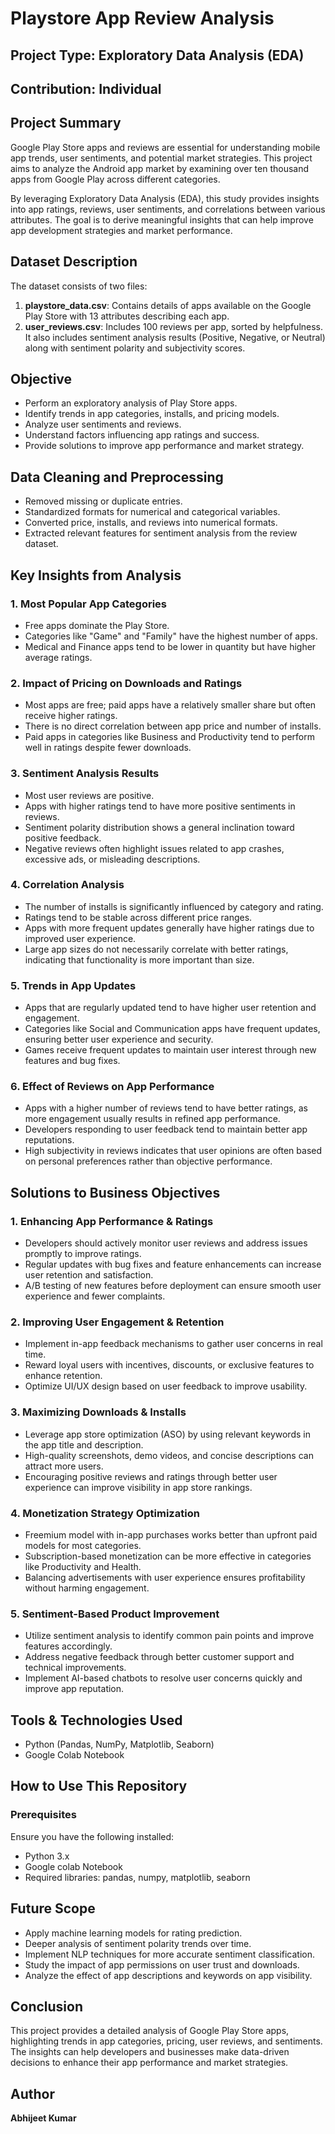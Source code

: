 # Playstore App Review Analysis

## Project Type: Exploratory Data Analysis (EDA)
## Contribution: Individual

## Project Summary
Google Play Store apps and reviews are essential for understanding mobile app trends, user sentiments, and potential market strategies. This project aims to analyze the Android app market by examining over ten thousand apps from Google Play across different categories. 

By leveraging Exploratory Data Analysis (EDA), this study provides insights into app ratings, reviews, user sentiments, and correlations between various attributes. The goal is to derive meaningful insights that can help improve app development strategies and market performance.

## Dataset Description
The dataset consists of two files:
1. **playstore_data.csv**: Contains details of apps available on the Google Play Store with 13 attributes describing each app.
2. **user_reviews.csv**: Includes 100 reviews per app, sorted by helpfulness. It also includes sentiment analysis results (Positive, Negative, or Neutral) along with sentiment polarity and subjectivity scores.

## Objective
- Perform an exploratory analysis of Play Store apps.
- Identify trends in app categories, installs, and pricing models.
- Analyze user sentiments and reviews.
- Understand factors influencing app ratings and success.
- Provide solutions to improve app performance and market strategy.

## Data Cleaning and Preprocessing
- Removed missing or duplicate entries.
- Standardized formats for numerical and categorical variables.
- Converted price, installs, and reviews into numerical formats.
- Extracted relevant features for sentiment analysis from the review dataset.

## Key Insights from Analysis
### 1. Most Popular App Categories
- Free apps dominate the Play Store.
- Categories like "Game" and "Family" have the highest number of apps.
- Medical and Finance apps tend to be lower in quantity but have higher average ratings.
   
### 2. Impact of Pricing on Downloads and Ratings
- Most apps are free; paid apps have a relatively smaller share but often receive higher ratings.
- There is no direct correlation between app price and number of installs.
- Paid apps in categories like Business and Productivity tend to perform well in ratings despite fewer downloads.

### 3. Sentiment Analysis Results
- Most user reviews are positive.
- Apps with higher ratings tend to have more positive sentiments in reviews.
- Sentiment polarity distribution shows a general inclination toward positive feedback.
- Negative reviews often highlight issues related to app crashes, excessive ads, or misleading descriptions.

### 4. Correlation Analysis
- The number of installs is significantly influenced by category and rating.
- Ratings tend to be stable across different price ranges.
- Apps with more frequent updates generally have higher ratings due to improved user experience.
- Large app sizes do not necessarily correlate with better ratings, indicating that functionality is more important than size.

### 5. Trends in App Updates
- Apps that are regularly updated tend to have higher user retention and engagement.
- Categories like Social and Communication apps have frequent updates, ensuring better user experience and security.
- Games receive frequent updates to maintain user interest through new features and bug fixes.

### 6. Effect of Reviews on App Performance
- Apps with a higher number of reviews tend to have better ratings, as more engagement usually results in refined app performance.
- Developers responding to user feedback tend to maintain better app reputations.
- High subjectivity in reviews indicates that user opinions are often based on personal preferences rather than objective performance.

## Solutions to Business Objectives
### 1. Enhancing App Performance & Ratings
- Developers should actively monitor user reviews and address issues promptly to improve ratings.
- Regular updates with bug fixes and feature enhancements can increase user retention and satisfaction.
- A/B testing of new features before deployment can ensure smooth user experience and fewer complaints.

### 2. Improving User Engagement & Retention
- Implement in-app feedback mechanisms to gather user concerns in real time.
- Reward loyal users with incentives, discounts, or exclusive features to enhance retention.
- Optimize UI/UX design based on user feedback to improve usability.

### 3. Maximizing Downloads & Installs
- Leverage app store optimization (ASO) by using relevant keywords in the app title and description.
- High-quality screenshots, demo videos, and concise descriptions can attract more users.
- Encouraging positive reviews and ratings through better user experience can improve visibility in app store rankings.

### 4. Monetization Strategy Optimization
- Freemium model with in-app purchases works better than upfront paid models for most categories.
- Subscription-based monetization can be more effective in categories like Productivity and Health.
- Balancing advertisements with user experience ensures profitability without harming engagement.

### 5. Sentiment-Based Product Improvement
- Utilize sentiment analysis to identify common pain points and improve features accordingly.
- Address negative feedback through better customer support and technical improvements.
- Implement AI-based chatbots to resolve user concerns quickly and improve app reputation.

## Tools & Technologies Used
- Python (Pandas, NumPy, Matplotlib, Seaborn)
- Google Colab Notebook

## How to Use This Repository
### Prerequisites
Ensure you have the following installed:
- Python 3.x
- Google colab Notebook
- Required libraries: pandas, numpy, matplotlib, seaborn


## Future Scope
- Apply machine learning models for rating prediction.
- Deeper analysis of sentiment polarity trends over time.
- Implement NLP techniques for more accurate sentiment classification.
- Study the impact of app permissions on user trust and downloads.
- Analyze the effect of app descriptions and keywords on app visibility.

## Conclusion
This project provides a detailed analysis of Google Play Store apps, highlighting trends in app categories, pricing, user reviews, and sentiments. The insights can help developers and businesses make data-driven decisions to enhance their app performance and market strategies.

## Author
**Abhijeet Kumar**
